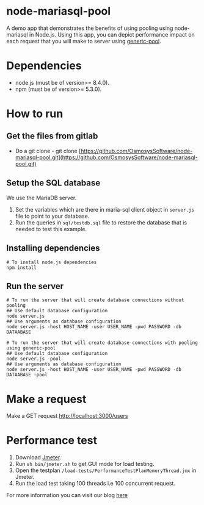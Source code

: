 node-mariasql-pool
========================
A demo app that demonstrates the benefits of using pooling using node-mariasql in Node.js. Using this app,
you can depict performance impact on each request that you will make to server using [generic-pool](https://github.com/coopernurse/node-pool).
# Dependencies
- node.js (must be of version>= 8.4.0).
- npm (must be of version>= 5.3.0).


# How to run

## Get the files from gitlab
- Do a git clone - git clone [https://github.com/OsmosysSoftware/node-mariasql-pool.git](https://github.com/OsmosysSoftware/node-mariasql-pool.git)

## Setup the SQL database

We use the MariaDB server.

1. Set the variables which are there in maria-sql client object in `server.js` file to point to your database.
2. Run the queries in `sql/testdb.sql` file to restore the database that is needed to test this example.

## Installing dependencies
```
# To install node.js dependencies
npm install
```

## Run the server
```
# To run the server that will create database connections without pooling
## Use default database configuration
node server.js 
## Use arguments as database configuration
node server.js -host HOST_NAME -user USER_NAME -pwd PASSWORD -db DATAABASE 

# To run the server that will create database connections with pooling using generic-pool
## Use default database configuration
node server.js -pool
## Use arguments as database configuration
node server.js -host HOST_NAME -user USER_NAME -pwd PASSWORD -db DATAABASE -pool 
```
# Make a request

Make a GET request [http://localhost:3000/users](http://localhost:3000/users)

# Performance test
1. Download [Jmeter](http://www-us.apache.org/dist//jmeter/binaries/apache-jmeter-3.3.tgz).
2. Run `sh bin/jmeter.sh` to get GUI mode for load testing.
3. Open the testplan `/load-tests/PerformanceTestPlanMemoryThread.jmx` in Jmeter.
4. Run the load test taking 100 threads i.e 100 concurrent request.

For more information you can visit our blog [here](http://10.0.0.155/books/faq-nodejs/page/how-to-use-mariasql-driver-with-generic-pool)
